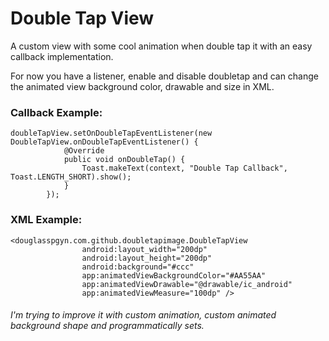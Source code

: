 # Double Tap View

A custom view with some cool animation when double tap it with an easy callback implementation.

For now you have a listener, enable and disable doubletap and can change the animated view background color, drawable and size in XML.

### Callback Example:
```
doubleTapView.setOnDoubleTapEventListener(new DoubleTapView.onDoubleTapEventListener() {
            @Override
            public void onDoubleTap() {
                Toast.makeText(context, "Double Tap Callback", Toast.LENGTH_SHORT).show();
            }
        });
```

### XML Example:
```
<douglasspgyn.com.github.doubletapimage.DoubleTapView
                android:layout_width="200dp"
                android:layout_height="200dp"
                android:background="#ccc"
                app:animatedViewBackgroundColor="#AA55AA"
                app:animatedViewDrawable="@drawable/ic_android"
                app:animatedViewMeasure="100dp" />
```

###### I'm trying to improve it with custom animation, custom animated background shape and programmatically sets.
